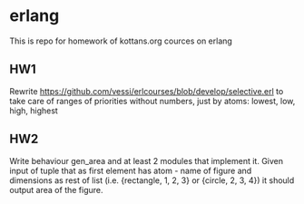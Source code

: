 # erlang

This is repo for homework of kottans.org cources on erlang

HW1
--
Rewrite https://github.com/vessi/erlcourses/blob/develop/selective.erl to take care of ranges of priorities without numbers, just by atoms: lowest, low, high, highest

HW2
--
Write behaviour gen_area and at least 2 modules that implement it. Given input of tuple that as first element has atom - name of figure and dimensions as rest of list (i.e. {rectangle, 1, 2, 3} or {circle, 2, 3, 4}) it should output area of the figure.
